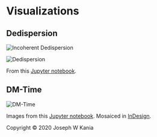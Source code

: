 # Visualizations

## Dedispersion

![Incoherent Dedispersion](https://github.com/josephwkania/visualizations/blob/master/Dedispersion/Incoherent_Dedispersion.png)

![Dedispersion](https://github.com/josephwkania/visualizations/blob/master/Dedispersion/Dedispersion.png)

From this [Jupyter notebook](https://github.com/josephwkania/visualizations/blob/master/Dedispersion/Dedispersion.ipynb).

## DM-Time 

![DM-Time](https://github.com/josephwkania/visualizations/blob/master/dm_time/DM-Time.png)

Images from this [Jupyter notebook](https://github.com/josephwkania/visualizations/blob/master/dm_time/DM_time_bowtie-cupy.ipynb).
Mosaiced in [InDesign](https://github.com/josephwkania/visualizations/blob/master/dm_time/dm-time.indd).

Copyright :copyright: 2020 Joseph W Kania
